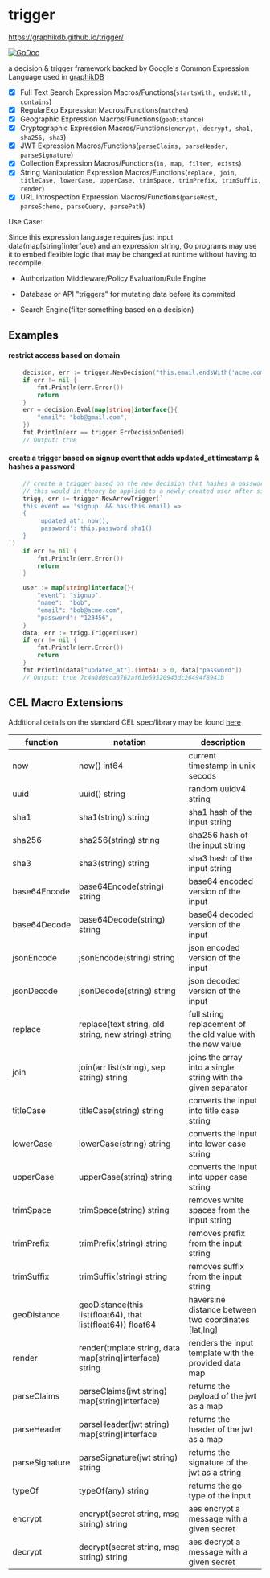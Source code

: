# trigger

https://graphikdb.github.io/trigger/

[![GoDoc](https://godoc.org/github.com/graphikDB/trigger?status.svg)](https://godoc.org/github.com/graphikDB/trigger)

a decision & trigger framework backed by Google's Common Expression Language used in [graphikDB](https://graphikdb.github.io/graphik/)

- [x] Full Text Search Expression Macros/Functions(`startsWith, endsWith, contains`)
- [x] RegularExp Expression Macros/Functions(`matches`)
- [x] Geographic Expression Macros/Functions(`geoDistance`)
- [x] Cryptographic Expression Macros/Functions(`encrypt, decrypt, sha1, sha256, sha3`)
- [x] JWT Expression Macros/Functions(`parseClaims, parseHeader, parseSignature`)
- [x] Collection Expression Macros/Functions(`in, map, filter, exists`)
- [x] String Manipulation Expression Macros/Functions(`replace, join, titleCase, lowerCase, upperCase, trimSpace, trimPrefix, trimSuffix, render`)
- [x] URL Introspection Expression Macros/Functions(`parseHost, parseScheme, parseQuery, parsePath`)

Use Case:

Since this expression language requires just input data(map[string]interface) and an expression string, Go programs may use it to embed flexible logic that may be changed at runtime without having to recompile.

- Authorization Middleware/Policy Evaluation/Rule Engine

- Database or API "triggers" for mutating data before its commited

- Search Engine(filter something based on a decision)

## Examples

#### restrict access based on domain

```go
	decision, err := trigger.NewDecision("this.email.endsWith('acme.com')")
	if err != nil {
		fmt.Println(err.Error())
		return
	}
	err = decision.Eval(map[string]interface{}{
		"email": "bob@gmail.com",
	})
	fmt.Println(err == trigger.ErrDecisionDenied) 
    // Output: true 
```

#### create a trigger based on signup event that adds updated_at timestamp & hashes a password

```go
	// create a trigger based on the new decision that hashes a password and creates an updated_at timestamp
	// this would in theory be applied to a newly created user after signup
	trigg, err := trigger.NewArrowTrigger(`
	this.event == 'signup' && has(this.email) =>
	{
		'updated_at': now(),
		'password': this.password.sha1()
	}
`)
	if err != nil {
		fmt.Println(err.Error())
		return
	}

	user := map[string]interface{}{
		"event": "signup",
		"name":  "bob",
		"email": "bob@acme.com",
		"password": "123456",
	}
	data, err := trigg.Trigger(user)
	if err != nil {
		fmt.Println(err.Error())
		return
	}
	fmt.Println(data["updated_at"].(int64) > 0, data["password"])
	// Output: true 7c4a8d09ca3762af61e59520943dc26494f8941b

```

## CEL Macro Extensions

Additional details on the standard CEL spec/library may be found [here](https://github.com/google/cel-spec/blob/master/doc/langdef.md#overview)

|function    |notation                                                   |description                                                                                                 |
|------------|-----------------------------------------------------------|------------------------------------------------------------------------------------------------------------|
|now         |now() int64                                                |current timestamp in unix secods                                                                            |
|uuid        |uuid() string                                              |random uuidv4 string                                                                                        |
|sha1        |sha1(string) string                                        |sha1 hash of the input string                                                                               |
|sha256      |sha256(string) string                                      |sha256 hash of the input string                                                                             |
|sha3        |sha3(string) string                                        |sha3 hash of the input string                                                                               |
|base64Encode|base64Encode(string) string                                |base64 encoded version of the input                                                                         |
|base64Decode|base64Decode(string) string                                |base64 decoded version of the input                                                                         |
|jsonEncode  |jsonEncode(string) string                                  |json encoded version of the input                                                                           |
|jsonDecode  |jsonDecode(string) string                                  |json decoded version of the input                                                                           |
|replace     |replace(text string, old string, new string) string        |full string replacement of the old value with the new value                                                 |
|join        |join(arr list(string), sep string) string                  |joins the array into a single string with the given separator                                               |
|titleCase   |titleCase(string) string                                   |converts the input into title case string                                                                   |
|lowerCase   |lowerCase(string) string                                   |converts the input into lower case string                                                                   |
|upperCase   |upperCase(string) string                                   |converts the input into upper case string                                                                   |
|trimSpace   |trimSpace(string) string                                   |removes white spaces from the input string                                                                  |
|trimPrefix  |trimPrefix(string) string                                  |removes prefix from the input string                                                                        |
|trimSuffix  |trimSuffix(string) string                                  |removes suffix from the input string                                                                        |
|geoDistance |geoDistance(this list(float64), that list(float64)) float64|haversine distance between two coordinates [lat,lng]                                                        |
|render      |render(tmplate string, data map[string]interface) string   |renders the input template with the provided data map                                                       |
|parseClaims |parseClaims(jwt string) map[string]interface) | returns the payload of the jwt as a map
|parseHeader| parseHeader(jwt string) map[string]interface | returns the header of the jwt as a map
|parseSignature| parseSignature(jwt string) string | returns the signature of the jwt as a string
|typeOf |typeOf(any) string | returns the go type of the input
|encrypt|encrypt(secret string, msg string) string| aes encrypt a message with a given secret
|decrypt|decrypt(secret string, msg string) string| aes decrypt a message with a given secret
